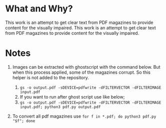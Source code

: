 # What and Why?

This work is an attempt to get clear text from PDF magazines to provide content for the visually impaired.	This work is an attempt to get clear text from PDF magazines to provide content for the visually impaired.

# Notes

1. Images can be extracted with ghostscript with the command below. But when this process applied, some of the magazines corrupt. So this helper is not added to the repository.
   1. ```gs -o output.pdf -sDEVICE=pdfwrite -dFILTERVECTOR -dFILTERIMAGE input.pdf```
   2. If you want to run after ghost script use like below;
   3. ```gs -o output.pdf -sDEVICE=pdfwrite -dFILTERVECTOR -dFILTERIMAGE input.pdf; python3 pdf.py output.pdf```

2. To convert all pdf magazines use ```for f in *.pdf; do python3 pdf.py "$f"; done```